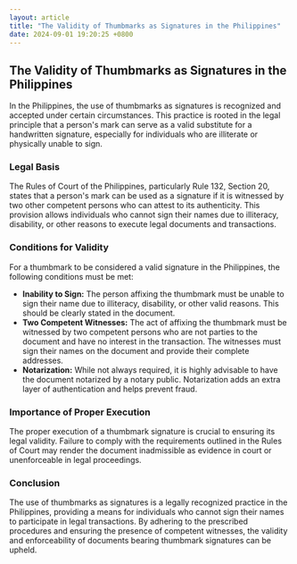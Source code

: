 ```yaml
---
layout: article
title: "The Validity of Thumbmarks as Signatures in the Philippines"
date: 2024-09-01 19:20:25 +0800
---
```


<h2>The Validity of Thumbmarks as Signatures in the Philippines</h2>
<p>In the Philippines, the use of thumbmarks as signatures is recognized and accepted under certain circumstances. This practice is rooted in the legal principle that a person's mark can serve as a valid substitute for a handwritten signature, especially for individuals who are illiterate or physically unable to sign.</p>
<h3>Legal Basis</h3>
<p>The Rules of Court of the Philippines, particularly Rule 132, Section 20, states that a person's mark can be used as a signature if it is witnessed by two other competent persons who can attest to its authenticity. This provision allows individuals who cannot sign their names due to illiteracy, disability, or other reasons to execute legal documents and transactions.</p>
<h3>Conditions for Validity</h3>
<p>For a thumbmark to be considered a valid signature in the Philippines, the following conditions must be met:</p>
<ul>
  <li><strong>Inability to Sign:</strong> The person affixing the thumbmark must be unable to sign their name due to illiteracy, disability, or other valid reasons. This should be clearly stated in the document.</li>
  <li><strong>Two Competent Witnesses:</strong> The act of affixing the thumbmark must be witnessed by two competent persons who are not parties to the document and have no interest in the transaction. The witnesses must sign their names on the document and provide their complete addresses.</li>
  <li><strong>Notarization:</strong> While not always required, it is highly advisable to have the document notarized by a notary public. Notarization adds an extra layer of authentication and helps prevent fraud.</li>
</ul>
<h3>Importance of Proper Execution</h3>
<p>The proper execution of a thumbmark signature is crucial to ensuring its legal validity. Failure to comply with the requirements outlined in the Rules of Court may render the document inadmissible as evidence in court or unenforceable in legal proceedings.</p>
<h3>Conclusion</h3>
<p>The use of thumbmarks as signatures is a legally recognized practice in the Philippines, providing a means for individuals who cannot sign their names to participate in legal transactions. By adhering to the prescribed procedures and ensuring the presence of competent witnesses, the validity and enforceability of documents bearing thumbmark signatures can be upheld.</p>